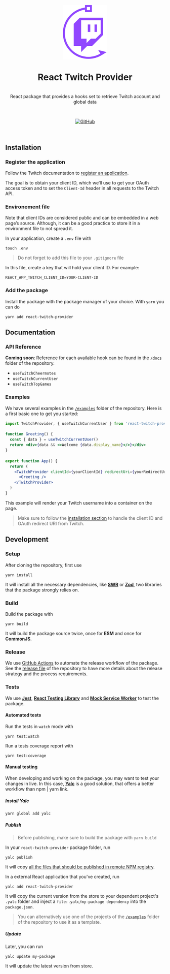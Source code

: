 <p align="center">
  <img src="logo.svg" width="140px" align="center" alt="React Twitch Provider logo" />
  <h1 align="center">React Twitch Provider</h1>
  <p align="center">
    <br/>
    React package that provides a hooks set to retrieve Twitch account and global data
  </p>
</p>

<br/>

<p align="center">
  <a href="https://opensource.org/licenses"><img alt="GitHub" src="https://img.shields.io/github/license/vscav/react-twitch-provider"></a>
</p>

<br />

## Installation

### Register the application

Follow the Twitch documentation to [register an application](https://dev.twitch.tv/docs/authentication/register-app).

The goal is to obtain your client ID, which we’ll use to get your OAuth access token and to set the `Client-Id` header in all requests to the Twitch API.

### Environement file

Note that client IDs are considered public and can be embedded in a web page’s source. Although, it can be a good practice to store it in a environment file to not spread it.

In your application, create a `.env` file with

    touch .env

> Do not forget to add this file to your `.gitignore` file

In this file, create a key that will hold your client ID. For example:

    REACT_APP_TWITCH_CLIENT_ID=YOUR-CLIENT-ID

### Add the package

Install the package with the package manager of your choice. With `yarn` you can do

    yarn add react-twitch-provider

## Documentation

### API Reference

**Coming soon**: Reference for each available hook can be found in the [`/docs`](https://github.com/vscav/react-twitch-provider/tree/main/docs) folder of the repository.

- `useTwitchCheermotes`
- `useTwitchCurrentUser`
- `useTwitchTopGames`

### Examples

We have several examples in the [`/examples`](https://github.com/vscav/react-twitch-provider/tree/main/examples) folder of the repository. Here is a first basic one to get you started:

```jsx
import TwitchProvider, { useTwitchCurrentUser } from 'react-twitch-provider'

function Greeting() {
  const { data } = useTwitchCurrentUser()
  return <div>{data && <>Welcome {data.display_name}</>}</div>
}

export function App() {
  return (
    <TwitchProvider clientId={yourClientId} redirectUri={yourRedirectUri}>
      <Greeting />
    </TwitchProvider>
  )
}
```

This example will render your Twitch username into a container on the page.

> Make sure to follow the [installation section](#register-the-application) to handle the client ID and OAuth redirect URI from Twitch.

## Development

### Setup

After cloning the repository, first use

    yarn install

It will install all the necessary dependencies, like **<a href="https://swr.vercel.app/" target="_blank">SWR</a>** or **<a href="https://zod.dev/" target="_blank">Zod</a>**, two libraries that the package strongly relies on.

### Build

Build the package with

    yarn build

It will build the package source twice, once for **ESM** and once for **CommonJS**.

### Release

We use [GitHub Actions](https://github.com/features/actions) to automate the release workflow of the package. See the [release file](https://github.com/vscav/react-twitch-provider/tree/main/RELEASE.md) of the repository to have more details about the release strategy and the process requirements.

### Tests

We use **<a href="https://jestjs.io/" target="_blank">Jest</a>**, **<a href="https://testing-library.com/docs/react-testing-library/intro/" target="_blank">React Testing Library</a>** and **<a href="https://mswjs.io/" target="_blank">Mock Service Worker</a>** to test the package.

#### Automated tests

Run the tests in `watch` mode with

    yarn test:watch

Run a tests coverage report with

    yarn test:coverage

#### Manual testing

When developing and working on the package, you may want to test your changes in live. In this case, **<a href="https://github.com/wclr/yalc" target="_blank">Yalc</a>** is a good solution, that offers a better workflow than npm | yarn link.

##### Install Yalc

    yarn global add yalc

##### Publish

> Before publishing, make sure to build the package with `yarn build`

In your `react-twitch-provider` package folder, run

    yalc publish

It will copy [all the files that should be published in remote NPM registry](https://docs.npmjs.com/files/package.json#files).

In a external React application that you've created, run

    yalc add react-twitch-provider

It will copy the current version from the store to your dependent project's `.yalc` folder and inject a `file:.yalc/my-package dependency` into the `package.json`.

> You can alternatively use one of the projects of the [`/examples`](https://github.com/vscav/react-twitch-provider/tree/main/examples) folder of the repository to use it as a template.

##### Update

Later, you can run

    yalc update my-package

It will update the latest version from store.
